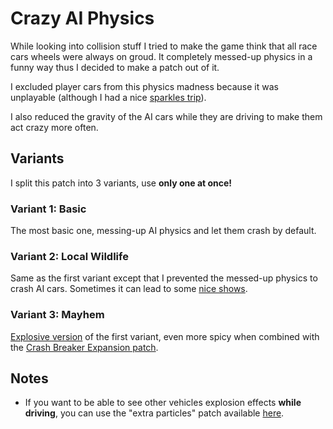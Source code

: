 # Crazy AI Physics

While looking into collision stuff I tried to make the game think that all race cars wheels were always on groud. It completely messed-up physics in a funny way thus I decided to make a patch out of it.

I excluded player cars from this physics madness because it was unplayable (although I had a nice [sparkles trip](https://i.imgur.com/rjRHgY9.mp4)).

I also reduced the gravity of the AI cars while they are driving to make them act crazy more often.

## Variants

I split this patch into 3 variants, use **only one at once!**

### Variant 1: Basic

The most basic one, messing-up AI physics and let them crash by default.

### Variant 2: Local Wildlife

Same as the first variant except that I prevented the messed-up physics to crash AI cars. Sometimes it can lead to some [nice shows](https://i.imgur.com/Dw2la7S.mp4).

### Variant 3: Mayhem

[Explosive version](https://i.imgur.com/McWryVf.mp4) of the first variant, even more spicy when combined with the [Crash Breaker Expansion patch](https://github.com/Nahelam/PS2-Game-Mods/tree/main/Burnout%203%20Takedown/Crash%20Breaker%20Expansion).

## Notes

- If you want to be able to see other vehicles explosion effects **while driving**, you can use the "extra particles" patch available [here](<https://github.com/Nahelam/PS2-Game-Mods/tree/main/Burnout%203%20Takedown/Various>).
